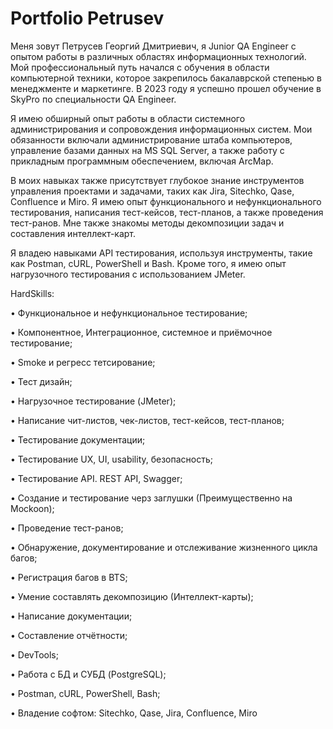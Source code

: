 # Portfolio Petrusev

Меня зовут Петрусев Георгий Дмитриевич, я Junior QA Engineer с опытом работы в различных областях информационных технологий. Мой профессиональный путь начался с обучения в области компьютерной техники, которое закрепилось бакалаврской степенью в менеджменте и маркетинге. В 2023 году я успешно прошел обучение в SkyPro по специальности QA Engineer.

Я имею обширный опыт работы в области системного администрирования и сопровождения информационных систем. Мои обязанности включали администрирование штаба компьютеров, управление базами данных на MS SQL Server, а также работу с прикладным программным обеспечением, включая ArcMap.

В моих навыках также присутствует глубокое знание инструментов управления проектами и задачами, таких как Jira, Sitechko, Qase, Confluence и Miro. Я имею опыт функционального и нефункционального тестирования, написания тест-кейсов, тест-планов, а также проведения тест-ранов. Мне также знакомы методы декомпозиции задач и составления интеллект-карт.

Я владею навыками API тестирования, используя инструменты, такие как Postman, cURL, PowerShell и Bash. Кроме того, я имею опыт нагрузочного тестирования с использованием JMeter.

HardSkills:

• Функциональное и нефункциональное тестирование;

• Компонентное, Интеграционное, системное и приёмочное тестирование;

• Smoke и регресс тетсирование;

• Тест дизайн;

• Нагрузочное тестирование (JMeter);

• Написание чит-листов, чек-листов, тест-кейсов, тест-планов;

• Тестирование документации;

• Тестирование UX, UI, usability, безопасность;

• Тестирование API. REST API, Swagger;

• Создание и тестирование черз заглушки (Преимущественно на Mockoon);

• Проведение тест-ранов;

• Обнаружение, документирование и отслеживание жизненного цикла багов;

• Регистрация багов в BTS;

• Умение составлять декомпозицию (Интеллект-карты);

• Написание документации;

• Составление отчётности;

• DevTools;

• Работа с БД и СУБД (PostgreSQL);

• Postman, cURL, PowerShell, Bash;

• Владение софтом: Sitechko, Qase, Jira, Confluence, Miro
